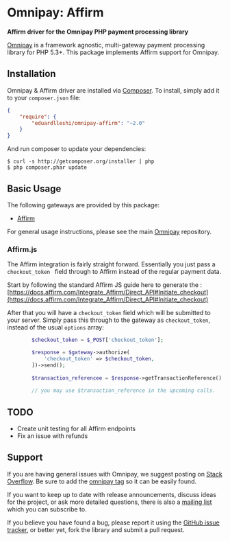 # Omnipay: Affirm

**Affirm driver for the Omnipay PHP payment processing library**

[Omnipay](https://github.com/thephpleague/omnipay) is a framework agnostic, multi-gateway payment
processing library for PHP 5.3+. This package implements Affirm support for Omnipay.

## Installation

Omnipay & Affirm driver are installed via [Composer](http://getcomposer.org/). To install, simply add it
to your `composer.json` file:

```json
{
    "require": {
        "eduardlleshi/omnipay-affirm": "~2.0"
    }
}
```

And run composer to update your dependencies:

    $ curl -s http://getcomposer.org/installer | php
    $ php composer.phar update

## Basic Usage

The following gateways are provided by this package:

* [Affirm](https://affirm.com/)

For general usage instructions, please see the main [Omnipay](https://github.com/thephpleague/omnipay)
repository.

### Affirm.js

The Affirm integration is fairly straight forward. Essentially you just pass
a `checkout_token ` field through to Affirm instead of the regular payment data.

Start by following the standard Affirm JS guide here to generate the :
[https://docs.affirm.com/Integrate_Affirm/Direct_API#Initiate_checkout](https://docs.affirm.com/Integrate_Affirm/Direct_API#Initiate_checkout)

After that you will have a `checkout_token` field which will be submitted to your server.
Simply pass this through to the gateway as `checkout_token`, instead of the usual `options` array:

```php
        $checkout_token = $_POST['checkout_token'];

        $response = $gateway->authorize(
            'checkout_token' => $checkout_token,
        ])->send();
        
        $transaction_referencee = $response->getTransactionReference();
        
        // you may use $transaction_reference in the upcoming calls.
```

## TODO
- Create unit testing for all Affirm endpoints
- Fix an issue with refunds

## Support

If you are having general issues with Omnipay, we suggest posting on
[Stack Overflow](http://stackoverflow.com/). Be sure to add the
[omnipay tag](http://stackoverflow.com/questions/tagged/omnipay) so it can be easily found.

If you want to keep up to date with release announcements, discuss ideas for the project,
or ask more detailed questions, there is also a [mailing list](https://groups.google.com/forum/#!forum/omnipay) which
you can subscribe to.

If you believe you have found a bug, please report it using the [GitHub issue tracker](https://github.com/eduardlleshi/omnipay-affirm/issues),
or better yet, fork the library and submit a pull request.
